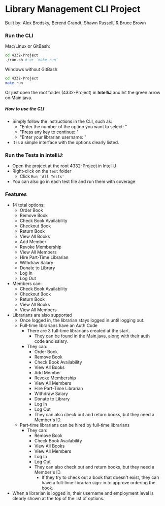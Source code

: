 # Library Management CLI Project
Built by: Alex Brodsky, Berend Grandt, Shawn Russell, & Bruce Brown

### Run the CLI
Mac/Linux or GitBash:
```sh
cd 4332-Project
./run.sh # or `make run`
```

Windows without GitBash:
```sh
cd 4332-Project
make run
```

Or just open the root folder (4332-Project) in **IntelliJ** and hit the green arrow on Main.java.

##### How to use the CLI
 * Simply follow the instructions in the CLI, such as:
   * "Enter the number of the option you want to select: "
   * "Press any key to continue: "
   * "Enter your librarian username: "
 * It is a simple interface with the options clearly listed.

### Run the Tests in IntelliJ:
 * Open the project at the root 4332-Project in IntelliJ
 * Right-click on the `test` folder
   * Click `Run 'All Tests'`
 * You can also go in each test file and run them with coverage

### Features
 * 14 total options:
   * Order Book
   * Remove Book
   * Check Book Availability
   * Checkout Book
   * Return Book
   * View All Books
   * Add Member
   * Revoke Membership
   * View All Members
   * Hire Part-Time Librarian
   * Withdraw Salary
   * Donate to Library
   * Log In
   * Log Out
 * Members can:
   * Check Book Availability
   * Checkout Book
   * Return Book
   * View All Books
   * View All Members
 * Librarians are also supported
   * Once logged in, the librarian stays logged in until logging out.
   * Full-time librarians have an Auth Code
     * There are 3 full-time librarians created at the start.
       * They can be found in the Main.java, along with their auth code and salary.
     * They can:
       * Order Book
       * Remove Book
       * Check Book Availability
       * View All Books
       * Add Member
       * Revoke Membership
       * View All Members
       * Hire Part-Time Librarian
       * Withdraw Salary
       * Donate to Library
       * Log In
       * Log Out
       * They can also check out and return books, but they need a Member's ID.
   * Part-time librarians can be hired by full-time librarians
     * They can:
       * Remove Book
       * Check Book Availability
       * View All Books
       * View All Members
       * Log In
       * Log Out 
       * They can also check out and return books, but they need a Member's ID.
         * If they try to check out a book that doesn't exist, they can have a full-time librarian sign-in to approve ordering the book.
 * When a librarian is logged in, their username and employment level is clearly shown at the top of the list of options.
